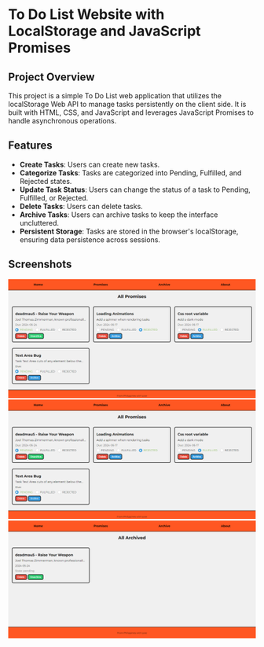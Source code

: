 # To Do List Website with LocalStorage and JavaScript Promises

## Project Overview

This project is a simple To Do List web application that utilizes the localStorage Web API to manage tasks persistently on the client side. It is built with HTML, CSS, and JavaScript and leverages JavaScript Promises to handle asynchronous operations.

## Features

- **Create Tasks**: Users can create new tasks.
- **Categorize Tasks**: Tasks are categorized into Pending, Fulfilled, and Rejected states.
- **Update Task Status**: Users can change the status of a task to Pending, Fulfilled, or Rejected.
- **Delete Tasks**: Users can delete tasks.
- **Archive Tasks**: Users can archive tasks to keep the interface uncluttered.
- **Persistent Storage**: Tasks are stored in the browser's localStorage, ensuring data persistence across sessions.


## Screenshots
![Alt text](./images/home.png)
![Alt text](./images/promises.png)
![Alt text](./images/archive.png)
